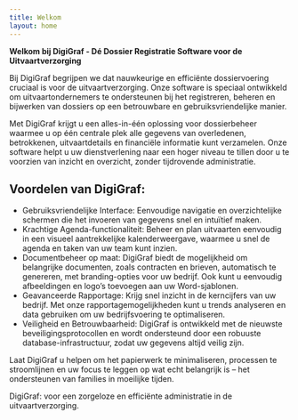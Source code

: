 ```yaml
---
title: Welkom
layout: home
---
```


**Welkom bij DigiGraf - Dé Dossier Registratie Software voor de Uitvaartverzorging**

Bij DigiGraf begrijpen we dat nauwkeurige en efficiënte dossiervoering cruciaal is voor de uitvaartverzorging. Onze software is speciaal ontwikkeld om uitvaartondernemers te ondersteunen bij het registreren, beheren en bijwerken van dossiers op een betrouwbare en gebruiksvriendelijke manier.

Met DigiGraf krijgt u een alles-in-één oplossing voor dossierbeheer waarmee u op één centrale plek alle gegevens van overledenen, betrokkenen, uitvaartdetails en financiële informatie kunt verzamelen. Onze software helpt u uw dienstverlening naar een hoger niveau te tillen door u te voorzien van inzicht en overzicht, zonder tijdrovende administratie.

## Voordelen van DigiGraf:
- Gebruiksvriendelijke Interface: Eenvoudige navigatie en overzichtelijke schermen die het invoeren van gegevens snel en intuïtief maken.
- Krachtige Agenda-functionaliteit: Beheer en plan uitvaarten eenvoudig in een visueel aantrekkelijke kalenderweergave, waarmee u snel de agenda en taken van uw team kunt inzien.
- Documentbeheer op maat: DigiGraf biedt de mogelijkheid om belangrijke documenten, zoals contracten en brieven, automatisch te genereren, met branding-opties voor uw bedrijf. Ook kunt u eenvoudig afbeeldingen en logo’s toevoegen aan uw Word-sjablonen.
- Geavanceerde Rapportage: Krijg snel inzicht in de kerncijfers van uw bedrijf. Met onze rapportagemogelijkheden kunt u trends analyseren en data gebruiken om uw bedrijfsvoering te optimaliseren.
- Veiligheid en Betrouwbaarheid: DigiGraf is ontwikkeld met de nieuwste beveiligingsprotocollen en wordt ondersteund door een robuuste database-infrastructuur, zodat uw gegevens altijd veilig zijn.

Laat DigiGraf u helpen om het papierwerk te minimaliseren, processen te stroomlijnen en uw focus te leggen op wat echt belangrijk is – het ondersteunen van families in moeilijke tijden.

DigiGraf: voor een zorgeloze en efficiënte administratie in de uitvaartverzorging.
